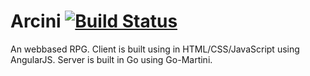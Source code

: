 Arcini
[![Build Status](https://travis-ci.org/icecr0wn/Arcini.svg?branch=master)](https://travis-ci.org/icecr0wn/Arcini)
======

An webbased RPG. Client is built using in HTML/CSS/JavaScript using AngularJS. Server is built in Go using Go-Martini.
